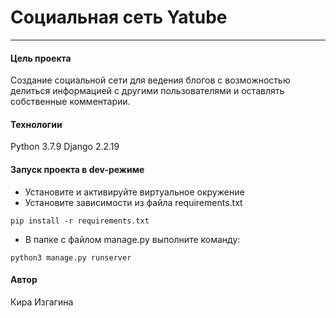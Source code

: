 # **Социальная сеть Yatube**
***
#### Цель проекта
Создание социальной сети для ведения блогов с возможностью делиться информацией с другими пользователями и оставлять собственные комментарии.
#### Технологии
Python 3.7.9
Django 2.2.19
#### Запуск проекта в dev-режиме
- Установите и активируйте виртуальное окружение
- Установите зависимости из файла requirements.txt
```
pip install -r requirements.txt
``` 
- В папке с файлом manage.py выполните команду:
```
python3 manage.py runserver
```
#### Автор
Кира Изгагина
